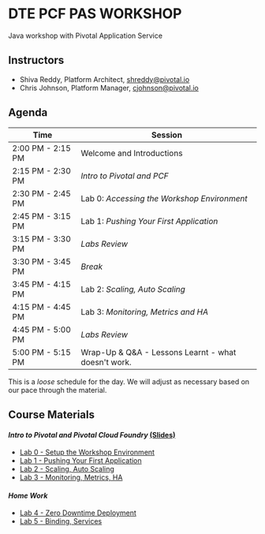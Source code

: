 # DTE PCF PAS WORKSHOP
Java workshop with Pivotal Application Service

## Instructors
- Shiva Reddy, Platform Architect, shreddy@pivotal.io
- Chris Johnson, Platform Manager, cjohnson@pivotal.io

## Agenda

Time | Session
---- | -------
2:00 PM - 2:15 PM | Welcome and Introductions
2:15 PM - 2:30 PM | _Intro to Pivotal and PCF_
2:30 PM - 2:45 PM | Lab 0: _Accessing the Workshop Environment_
2:45 PM - 3:15 PM | Lab 1: _Pushing Your First Application_
3:15 PM - 3:30 PM | _Labs Review_
3:30 PM - 3:45 PM | _Break_
3:45 PM - 4:15 PM | Lab 2: _Scaling, Auto Scaling_
4:15 PM - 4:45 PM | Lab 3: _Monitoring, Metrics and HA_
4:45 PM - 5:00 PM | _Labs Review_ 
5:00 PM - 5:15 PM | Wrap-Up & Q&A - Lessons Learnt - what doesn't work.


This is a _loose_ schedule for the day. We will adjust as necessary based on our pace through the material.


## Course Materials

#### _Intro to Pivotal and Pivotal Cloud Foundry_ [(Slides)](session_01/Developer_Overview_Cloud_Native_Platform.pdf)
  - [Lab 0 - Setup the Workshop Environment](session_01/lab_00/lab_00.adoc)
  - [Lab 1 - Pushing Your First Application](session_01/lab_01/lab_01.adoc)
  - [Lab 2 - Scaling, Auto Scaling](session_01/lab_02/lab_02.adoc)
  - [Lab 3 - Monitoring, Metrics, HA](session_01/lab_03/lab_03.adoc)

#### _Home Work_
  - [Lab 4 - Zero Downtime Deployment](session_01/lab_04/lab_04.adoc)
  - [Lab 5 - Binding, Services](session_01/lab_05/lab_05.adoc)

